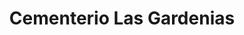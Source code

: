 ---
title: "Cementerio Las Gardenias"
url: /villa-nueva/cementerio-las-gardenias/
shop: directores de funerarias
---